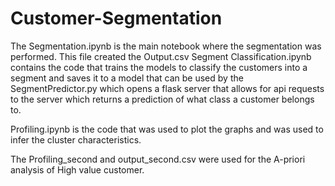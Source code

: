 # Customer-Segmentation

The Segmentation.ipynb is the main notebook where the segmentation was performed. This file created the Output.csv
Segment Classification.ipynb contains the code that trains the models to classify the customers into a segment and saves it to a model that can be used by the SegmentPredictor.py which opens a flask server that allows for api requests to the server which returns a prediction of what class a customer belongs to. 


Profiling.ipynb is the code that was used to plot the graphs and was used to infer the cluster characteristics. 

The Profiling_second and output_second.csv were used for the A-priori analysis of High value customer. 

